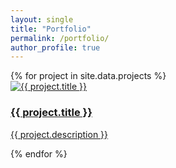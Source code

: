 ```yaml
---
layout: single
title: "Portfolio"
permalink: /portfolio/
author_profile: true
---
```



<div class="portfolio-grid">
  {% for project in site.data.projects %}
  <div class="tile">
    <a href="{{ project.url }}" target="_blank">
      <img src="{{ project.image }}" alt="{{ project.title }}">
      <div class="tile-content">
        <h3>{{ project.title }}</h3>
        <p>{{ project.description }}</p>
      </div>
    </a>
  </div>
  {% endfor %}
</div>

